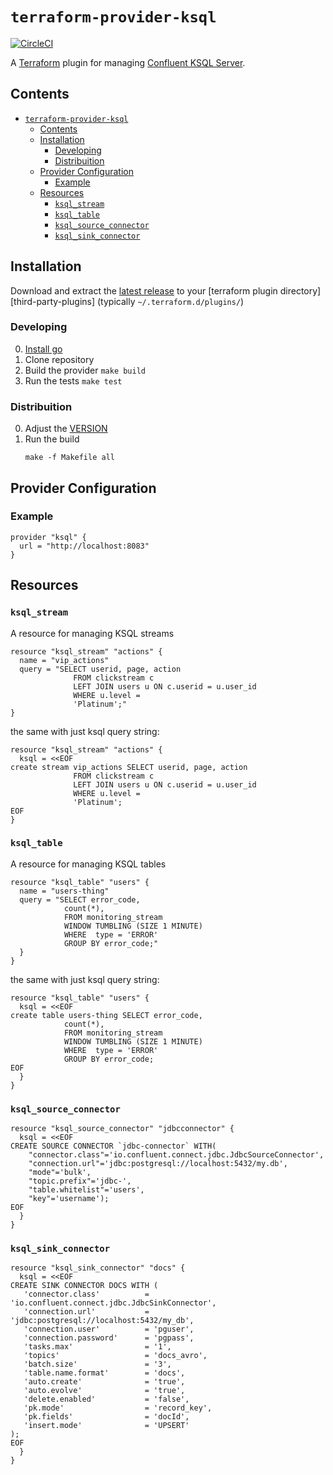 # `terraform-provider-ksql`
[![CircleCI](https://circleci.com/gh/Mongey/terraform-provider-ksql.svg?style=svg&circle-token=320e9b975067221dd59cc169e83b8faf53ea5062)](https://circleci.com/gh/Mongey/terraform-provider-ksql)

A [Terraform][1] plugin for managing [Confluent KSQL Server][2].

## Contents

- [`terraform-provider-ksql`](#terraform-provider-ksql)
  - [Contents](#contents)
  - [Installation](#installation)
    - [Developing](#developing)
    - [Distribuition](#distribuition)
  - [Provider Configuration](#provider-configuration)
    - [Example](#example)
  - [Resources](#resources)
    - [`ksql_stream`](#ksql_stream)
    - [`ksql_table`](#ksql_table)
    - [`ksql_source_connector`](#ksql_source_connector)
    - [`ksql_sink_connector`](#ksql_sink_connector)

## Installation

Download and extract the [latest
release](/latest) to
your [terraform plugin directory][third-party-plugins] (typically `~/.terraform.d/plugins/`)

### Developing

0. [Install go][install-go]
0. Clone repository
0. Build the provider `make build`
0. Run the tests `make test`

### Distribuition

0. Adjust the [VERSION](VERSION)
0. Run the build
   ```
   make -f Makefile all
   ```

## Provider Configuration

### Example

```hcl
provider "ksql" {
  url = "http://localhost:8083"
}
```

## Resources

### `ksql_stream`

A resource for managing KSQL streams
```hcl
resource "ksql_stream" "actions" {
  name = "vip_actions"
  query = "SELECT userid, page, action
              FROM clickstream c
              LEFT JOIN users u ON c.userid = u.user_id
              WHERE u.level =
              'Platinum';"
}
```

the same with just ksql query string:

```hcl
resource "ksql_stream" "actions" {
  ksql = <<EOF
create stream vip_actions SELECT userid, page, action
              FROM clickstream c
              LEFT JOIN users u ON c.userid = u.user_id
              WHERE u.level =
              'Platinum';
EOF
}
```

### `ksql_table`

A resource for managing KSQL tables
```hcl
resource "ksql_table" "users" {
  name = "users-thing"
  query = "SELECT error_code,
            count(*),
            FROM monitoring_stream
            WINDOW TUMBLING (SIZE 1 MINUTE)
            WHERE  type = 'ERROR'
            GROUP BY error_code;"
  }
}
```

the same with just ksql query string:

```hcl
resource "ksql_table" "users" {
  ksql = <<EOF
create table users-thing SELECT error_code,
            count(*),
            FROM monitoring_stream
            WINDOW TUMBLING (SIZE 1 MINUTE)
            WHERE  type = 'ERROR'
            GROUP BY error_code;
EOF
  }
}
```

### `ksql_source_connector`

```hcl
resource "ksql_source_connector" "jdbcconnector" {
  ksql = <<EOF
CREATE SOURCE CONNECTOR `jdbc-connector` WITH(
    "connector.class"='io.confluent.connect.jdbc.JdbcSourceConnector',
    "connection.url"='jdbc:postgresql://localhost:5432/my.db',
    "mode"='bulk',
    "topic.prefix"='jdbc-',
    "table.whitelist"='users',
    "key"='username');
EOF
  }
}
```

### `ksql_sink_connector`

```hcl
resource "ksql_sink_connector" "docs" {
  ksql = <<EOF
CREATE SINK CONNECTOR DOCS WITH (
   'connector.class'          = 'io.confluent.connect.jdbc.JdbcSinkConnector',
   'connection.url'           = 'jdbc:postgresql://localhost:5432/my_db',
   'connection.user'          = 'pguser',
   'connection.password'      = 'pgpass',
   'tasks.max'                = '1',
   'topics'                   = 'docs_avro',
   'batch.size'               = '3',
   'table.name.format'        = 'docs',
   'auto.create'              = 'true',
   'auto.evolve'              = 'true',
   'delete.enabled'           = 'false',
   'pk.mode'                  = 'record_key',
   'pk.fields'                = 'docId',
   'insert.mode'              = 'UPSERT'
);
EOF
  }
}
```

[install-go]: https://golang.org/doc/install#install
[1]: https://www.terraform.io
[2]: https://www.confluent.io/product/ksql/
